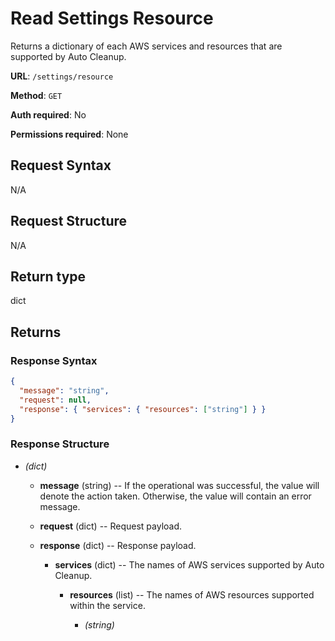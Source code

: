 # Read Settings Resource

Returns a dictionary of each AWS services and resources that are supported by Auto Cleanup.

**URL**: `/settings/resource`

**Method**: `GET`

**Auth required**: No

**Permissions required**: None

## Request Syntax

N/A

## Request Structure

N/A

## Return type

dict

## Returns

### Response Syntax

```json
{
  "message": "string",
  "request": null,
  "response": { "services": { "resources": ["string"] } }
}
```

### Response Structure

- _(dict)_

  - **message** (string) -- If the operational was successful, the value will denote the action taken. Otherwise, the value will contain an error message.

  - **request** (dict) -- Request payload.

  - **response** (dict) -- Response payload.

    - **services** (dict) -- The names of AWS services supported by Auto Cleanup.

      - **resources** (list) -- The names of AWS resources supported within the service.

        - _(string)_
